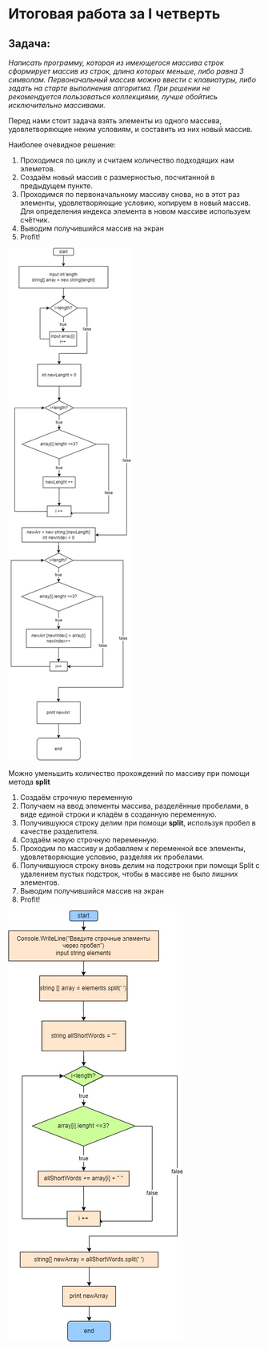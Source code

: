 # Итоговая работа за I четверть
## Задача:
*Написать программу, которая из имеющегося массива строк сформирует массив из строк, длина которых меньше, либо равна 3 символам. Первоначальный массив можно ввести с клавиатуры, либо задать на старте выполнения алгоритма.
При решении не рекомендуется пользоваться коллекциями, лучше обойтись исключительно массивами.*

Перед нами стоит задача взять элементы из одного массива, удовлетворяющие неким условиям, и составить из них новый массив.

Наиболее очевидное решение:

1. Проходимся по циклу и считаем количество подходящих нам элеметов.
2. Создаём новый массив с размерностью, посчитанной в предыдущем пункте.
3. Проходимся по первоначальному массиву снова, но в этот раз элементы, удовлетворяющие условию, копируем в новый массив. Для определения индекса элемента в новом массиве используем счётчик.
4. Выводим получившийся массив на экран
5. Profit!

![Блок-схема с певым вариантом решения](blockScheme.jpg)

Можно уменьшить количество прохождений по массиву при помощи метода **split**

1. Создаём строчную переменную
2. Получаем на ввод элементы массива, разделённые пробелами, в виде единой строки и кладём в созданную переменную.
3. Получившуюся строку делим при помощи **split**, используя пробел в качестве разделителя.
4. Создаём новую строчную переменную.
5. Проходим по массиву и добавляем к переменной все элементы, удовлетворяющие условию, разделяя их пробелами.
6. Получившуюся строку вновь делим на подстроки при помощи Split с удалением пустых подстрок, чтобы в массиве не было лишних элементов.
7. Выводим получившийся массив на экран
8. Profit!

![Блок-схема с альтернаятивным вариантом решения](AlternateBlockScheme.jpg)